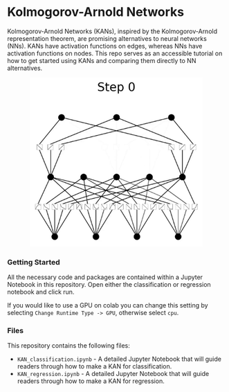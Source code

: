 # Kolmogorov-Arnold Networks
Kolmogorov-Arnold Networks (KANs), inspired by the Kolmogorov-Arnold representation theorem, are promising alternatives to neural networks (NNs). KANs have activation functions on edges, whereas NNs have activation functions on nodes. This repo serves as an accessible tutorial on how to get started using KANs and comparing them directly to NN alternatives.

<p align="center">
  <img src="img/kan_classification.gif" alt="A Kolmogorov-Arnold Network being trained overtime." width="400"/>
</p>

### Getting Started
All the necessary code and packages are contained within a Jupyter Notebook in this repository. Open either the classification or regression notebook and click run. 

If you would like to use a GPU on colab you can change this setting by selecting `Change Runtime Type -> GPU`, otherwise select `cpu`.

### Files
This repository contains the following files:
* `KAN_classification.ipynb` - A detailed Jupyter Notebook that will guide readers through how to make a KAN for classification.
* `KAN_regression.ipynb` - A detailed Jupyter Notebook that will guide readers through how to make a KAN for regression.
